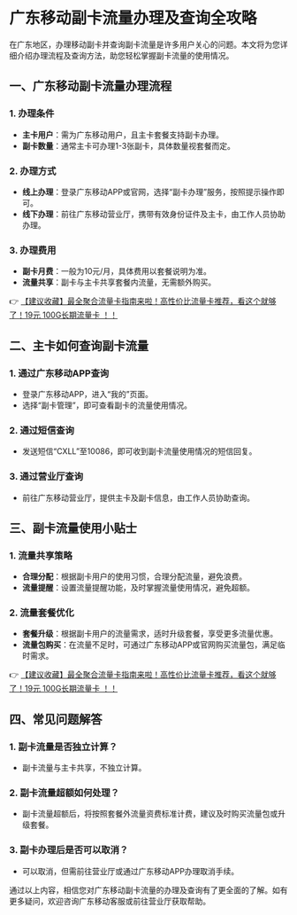 # 广东移动副卡流量办理及查询全攻略

在广东地区，办理移动副卡并查询副卡流量是许多用户关心的问题。本文将为您详细介绍办理流程及查询方法，助您轻松掌握副卡流量的使用情况。

## 一、广东移动副卡流量办理流程

### 1. 办理条件
- **主卡用户**：需为广东移动用户，且主卡套餐支持副卡办理。
- **副卡数量**：通常主卡可办理1-3张副卡，具体数量视套餐而定。

### 2. 办理方式
- **线上办理**：登录广东移动APP或官网，选择“副卡办理”服务，按照提示操作即可。
- **线下办理**：前往广东移动营业厅，携带有效身份证件及主卡，由工作人员协助办理。

### 3. 办理费用
- **副卡月费**：一般为10元/月，具体费用以套餐说明为准。
- **流量共享**：副卡与主卡共享套餐内流量，无需额外购买。

👉 [【建议收藏】最全聚合流量卡指南来啦！高性价比流量卡推荐，看这个就够了！19元 100G长期流量卡 ！！](https://bit.ly/Liuliangka)

## 二、主卡如何查询副卡流量

### 1. 通过广东移动APP查询
- 登录广东移动APP，进入“我的”页面。
- 选择“副卡管理”，即可查看副卡的流量使用情况。

### 2. 通过短信查询
- 发送短信“CXLL”至10086，即可收到副卡流量使用情况的短信回复。

### 3. 通过营业厅查询
- 前往广东移动营业厅，提供主卡及副卡信息，由工作人员协助查询。

## 三、副卡流量使用小贴士

### 1. 流量共享策略
- **合理分配**：根据副卡用户的使用习惯，合理分配流量，避免浪费。
- **流量提醒**：设置流量提醒功能，及时掌握流量使用情况，避免超额。

### 2. 流量套餐优化
- **套餐升级**：根据副卡用户的流量需求，适时升级套餐，享受更多流量优惠。
- **流量包购买**：在流量不足时，可通过广东移动APP或官网购买流量包，满足临时需求。

👉 [【建议收藏】最全聚合流量卡指南来啦！高性价比流量卡推荐，看这个就够了！19元 100G长期流量卡 ！！](https://bit.ly/Liuliangka)

## 四、常见问题解答

### 1. 副卡流量是否独立计算？
- 副卡流量与主卡共享，不独立计算。

### 2. 副卡流量超额如何处理？
- 副卡流量超额后，将按照套餐外流量资费标准计费，建议及时购买流量包或升级套餐。

### 3. 副卡办理后是否可以取消？
- 可以取消，但需前往营业厅或通过广东移动APP办理取消手续。

通过以上内容，相信您对广东移动副卡流量的办理及查询有了更全面的了解。如有更多疑问，欢迎咨询广东移动客服或前往营业厅获取帮助。